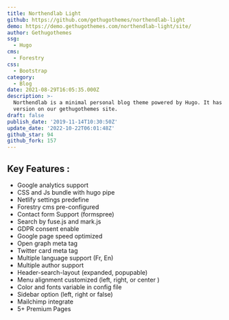 ```yaml
---
title: Northendlab Light
github: https://github.com/gethugothemes/northendlab-light
demo: https://demo.gethugothemes.com/northendlab-light/site/
author: Gethugothemes
ssg:
  - Hugo
cms:
  - Forestry
css:
  - Bootstrap
category:
  - Blog
date: 2021-08-29T16:05:35.000Z
description: >-
  Northendlab is a minimal personal blog theme powered by Hugo. It has a Premium
  version on our gethugothemes site.
draft: false
publish_date: '2019-11-14T10:30:50Z'
update_date: '2022-10-22T06:01:48Z'
github_star: 94
github_fork: 157
---
```


## Key Features :

- Google analytics support  
- CSS and Js bundle with hugo pipe  
- Netlify settings predefine  
- Forestry cms pre-configured  
- Contact form Support (formspree)  
- Search by fuse.js and mark.js  
- GDPR consent enable  
- Google page speed optimized  
- Open graph meta tag  
- Twitter card meta tag  
- Multiple language support (Fr, En)  
- Multiple author support  
- Header-search-layout (expanded, popupable)  
- Menu alignment customized (left, right, or center )  
- Color and fonts variable in config file  
- Sidebar option (left, right or false)  
- Mailchimp integrate  
- 5+ Premium Pages
